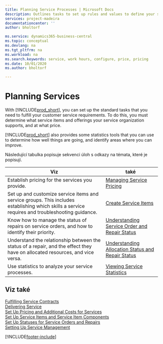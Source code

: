 ```yaml
---
title: Planning Service Processes | Microsoft Docs
description: Outlines tasks to set up rules and values to define your service policies and processes.
services: project-madeira
documentationcenter: ''
author: bholtorf

ms.service: dynamics365-business-central
ms.topic: conceptual
ms.devlang: na
ms.tgt_pltfrm: na
ms.workload: na
ms.search.keywords: service, work hours, configure, price, pricing
ms.date: 10/01/2020
ms.author: bholtorf

---
```

# Planning Services
With [!INCLUDE[prod_short](includes/prod_short.md)], you can set up the standard tasks that you need to fulfill your customer service requirements. To do this, you must determine what service items and offerings your service organization supports, and at what price.

[!INCLUDE[prod_short](includes/prod_short.md)] also provides some statistics tools that you can use to determine how well things are going, and identify areas where you can improve.

Následující tabulka popisuje sekvenci úloh s odkazy na témata, které je popisují.

| **Viz** | **také** |
|------------|-------------|  
| Establish pricing for the services you provide. | [Managing Service Pricing](service-service-price-management.md) |
| Set up and customize service items and service groups. This includes establishing which skills a service requires and troubleshooting guidance. | [Create Service Items](service-how-to-create-service-items.md) |
| Know how to manage the status of repairs on service orders, and how to identify their priority. | [Understanding Service Order and Repair Status](service-service-order-status-and-repair-status.md) |
| Understand the relationship between the status of a repair, and the effect they have on allocated resources, and vice versa. | [Understanding Allocation Status and Repair Status](service-allocation-status-and-repair-status.md) |
| Use statistics to analyze your service processes. | [Viewing Service Statistics](service-service-statistics.md) |

## Viz také
[Fulfilling Service Contracts](service-fulfill-service-contracts.md)  
[Delivering Service](service-deliver-service.md)  
[Set Up Pricing and Additional Costs for Services](service-how-setup-service-costs-pricing.md)  
[Set Up Service Items and Service Item Components](service-how-setup-service-items.md)  
[Set Up Statuses for Service Orders and Repairs](service-order-repair-status.md)  
[Setting Up Service Management](service-setup-service.md)


[!INCLUDE[footer-include](includes/footer-banner.md)]